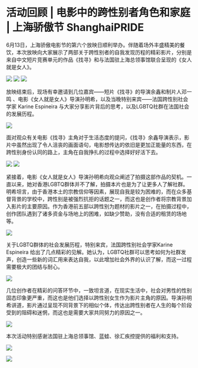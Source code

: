# 活动回顾 | 电影中的跨性别者角色和家庭 | 上海骄傲节 ShanghaiPRIDE

6月13日，上海骄傲电影节的第六个放映日顺利举办。伴随着场外丰盛精美的餐饮，本次放映向大家展示了两部关于跨性别者的自我发现历程的精彩影片，分别是来自中文短片竞赛单元的作品《找寻》和与法国驻上海总领事馆联合呈现的《女人就是女人》。

[![](https://shpride.com/wp-content/uploads/2019/06/190615_Transgender-Characters-Family-in-Films_2-400x267.jpg)](https://shpride.com/wp-content/uploads/2019/06/190615_Transgender-Characters-Family-in-Films_2.jpg) [![](https://shpride.com/wp-content/uploads/2019/06/190615_Transgender-Characters-Family-in-Films_3-400x267.jpg)](https://shpride.com/wp-content/uploads/2019/06/190615_Transgender-Characters-Family-in-Films_3.jpg) [![](https://shpride.com/wp-content/uploads/2019/06/190615_Transgender-Characters-Family-in-Films_4-1-400x267.jpg)](https://shpride.com/wp-content/uploads/2019/06/190615_Transgender-Characters-Family-in-Films_4-1.jpg)

放映结束后，现场有幸邀请到几位嘉宾——短片《找寻》的导演余鑫和制片人邓一鸣 、电影《女人就是女人》导演孙明希，以及当晚特别来宾——法国跨性别社会学家 Karine Espineira 与大家分享影片背后的思考，以及LGBTQ社群在法国社会的发展历程。

[![](https://shpride.com/wp-content/uploads/2019/06/190615_Transgender-Characters-Family-in-Films_5-400x267.jpg)](https://shpride.com/wp-content/uploads/2019/06/190615_Transgender-Characters-Family-in-Films_5.jpg)

面对观众有关电影《找寻》主角对于生活态度的提问，《找寻》余鑫导演表示，影片中虽然出现了令人沮丧的画面语句，电影想传达的依旧是更加正能量的东西，在跨性别身份认同的路上，主角在自我挣扎的过程中选择好好活下去。

[![](https://shpride.com/wp-content/uploads/2019/06/190615_Transgender-Characters-Family-in-Films_6-400x267.jpg)](https://shpride.com/wp-content/uploads/2019/06/190615_Transgender-Characters-Family-in-Films_6.jpg) [![](https://shpride.com/wp-content/uploads/2019/06/190615_Transgender-Characters-Family-in-Films_7-400x267.jpg)](https://shpride.com/wp-content/uploads/2019/06/190615_Transgender-Characters-Family-in-Films_7.jpg)

紧接着，电影《女人就是女人》导演孙明希向观众阐述了拍摄这部作品的契机。一直以来，她对香港LGBTQ群体并不了解，拍摄本片也是为了让更多人了解社群。明希坦言，由于香港本土的宗教信仰等因素，展现自我是较为困难的，而在众多基督背景的学校中，跨性别是被强烈抗拒的话题之一，而这也是创作者将宗教背景加入影片的主要原因。作为香港前五部以跨性别为题材的影片之一，在拍摄过程中，创作团队遇到了诸多资金与场地上的困难，如缺少赞助，没有合适的租赁的场地等。

[![](https://shpride.com/wp-content/uploads/2019/06/190615_Transgender-Characters-Family-in-Films_8-400x267.jpg)](https://shpride.com/wp-content/uploads/2019/06/190615_Transgender-Characters-Family-in-Films_8.jpg)

关于LGBTQ群体的社会发展历程，特别来宾，法国跨性别社会学家Karine Espineira 给出了几点精彩的见解。她认为，LGBTQ社群可以思考如何为社群发声，创造一些新的词汇用来表达自我，以此增加社会外界的认识了解，而这一过程需要极大的团结与耐心。

[![](https://shpride.com/wp-content/uploads/2019/06/190615_Transgender-Characters-Family-in-Films_9-400x267.jpg)](https://shpride.com/wp-content/uploads/2019/06/190615_Transgender-Characters-Family-in-Films_9.jpg)

几位创作者在精彩的问答环节中，一致坦言道，在现实生活中，社会对男性的性别固态印象更严重，而这也是他们选择以跨性别女生作为影片主角的原因。导演孙明希讲道，影片通过呈现不同背景下的相似个体，传达出跨性别者在人生的每个阶段受到的阻碍和迷惘，而这也是需要大家共同努力的原因之一。

[![](https://shpride.com/wp-content/uploads/2019/06/190615_Transgender-Characters-Family-in-Films_10-400x267.jpg)](https://shpride.com/wp-content/uploads/2019/06/190615_Transgender-Characters-Family-in-Films_10.jpg)

本次活动特别感谢法国驻上海总领事馆、蓝蛙、徐汇疾控提供的福利和支持。

[![](https://shpride.com/wp-content/uploads/2019/06/190615_Transgender-Characters-Family-in-Films_11-400x267.jpg)](https://shpride.com/wp-content/uploads/2019/06/190615_Transgender-Characters-Family-in-Films_11.jpg)

[![](https://shpride.com/wp-content/uploads/2019/06/190615_Transgender-Characters-Family-in-Films_12.jpg)](https://shpride.com/wp-content/uploads/2019/06/190615_Transgender-Characters-Family-in-Films_12.jpg)